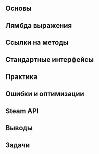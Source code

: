 ## Основы
## Лямбда выражения
## Ссылки на методы
## Стандартные интерфейсы
## Практика
## Ошибки и оптимизации
## Steam API
## Выводы
## Задачи
